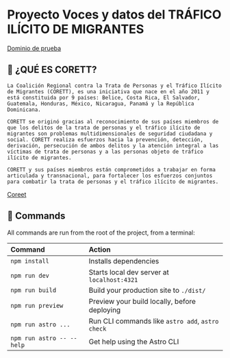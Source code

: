 # Proyecto Voces y datos del TRÁFICO ILÍCITO DE MIGRANTES 

[Dominio de prueba](https://trafico-ilicito-migrantes.vercel.app/)

## 👥 ¿QUÉ ES CORETT?
```text
La Coalición Regional contra la Trata de Personas y el Tráfico Ilícito de Migrantes (CORETT), es una iniciativa que nace en el año 2011 y está constituida por 9 países: Belice, Costa Rica, El Salvador, Guatemala, Honduras, México, Nicaragua, Panamá y la República Dominicana.

CORETT se originó gracias al reconocimiento de sus países miembros de que los delitos de la trata de personas y el tráfico ilícito de migrantes son problemas multidimensionales de seguridad ciudadana y social. CORETT realiza esfuerzos hacia la prevención, detección, derivación, persecución de ambos delitos y la atención integral a las víctimas de trata de personas y a las personas objeto de tráfico ilícito de migrantes. 

CORETT y sus países miembros están comprometidos a trabajar en forma articulada y transnacional, para fortalecer los esfuerzos conjuntos para combatir la trata de personas y el tráfico ilícito de migrantes.
```
[Coreet](https://www.coalicioncorett.com/)


## 🧞 Commands

All commands are run from the root of the project, from a terminal:

| Command                   | Action                                           |
| :------------------------ | :----------------------------------------------- |
| `npm install`             | Installs dependencies                            |
| `npm run dev`             | Starts local dev server at `localhost:4321`      |
| `npm run build`           | Build your production site to `./dist/`          |
| `npm run preview`         | Preview your build locally, before deploying     |
| `npm run astro ...`       | Run CLI commands like `astro add`, `astro check` |
| `npm run astro -- --help` | Get help using the Astro CLI                     |

